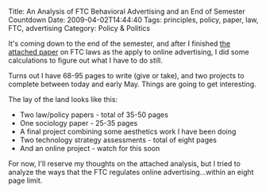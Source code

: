 Title: An Analysis of FTC Behavioral Advertising and an End of Semester Countdown
Date: 2009-04-02T14:44:40
Tags: principles, policy, paper, law, FTC, advertising
Category: Policy & Politics


It's coming down to the end of the semester, and after I finished [the 
attached paper][1] on FTC laws as the apply to online advertising, 
I did some calculations to figure out what I have to do still. 

Turns out I have 68-95 pages to write (give or take), 
and two projects to complete between today and early May. Things are going 
to get interesting. 

The lay of the land looks like this:

 - Two law/policy papers - total of 35-50 pages
 - One sociology paper - 25-35 pages
 - A final project combining some aesthetics work I have been doing
 - Two technology strategy assessments - total of eight pages
 - And an online project - watch for this soon


For now, I'll reserve my thoughts on the attached analysis, but I tried to analyze the ways that the FTC regulates online advertising...within an eight page limit. 

[1]: {filename}/pdfs/ftc.pdf
